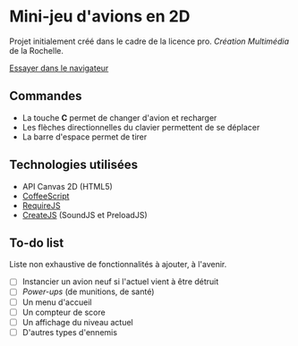 # Mini-jeu d'avions en 2D

Projet initialement créé dans le cadre de la licence pro. _Création Multimédia_ de la Rochelle.

[Essayer dans le navigateur](http://etienne.gauvin.info/projects/planes/)

## Commandes

- La touche **C** permet de changer d'avion et recharger
- Les flèches directionnelles du clavier permettent de se déplacer
- La barre d'espace permet de tirer

## Technologies utilisées

- API Canvas 2D (HTML5)
- [CoffeeScript](http://coffeescript.org/)
- [RequireJS](http://requirejs.org/)
- [CreateJS](http://www.createjs.com/) (SoundJS et PreloadJS)


## To-do list

Liste non exhaustive de fonctionnalités à ajouter, à l'avenir.

- [ ] Instancier un avion neuf si l'actuel vient à être détruit
- [ ] _Power-ups_ (de munitions, de santé)
- [ ] Un menu d'accueil
- [ ] Un compteur de score
- [ ] Un affichage du niveau actuel
- [ ] D'autres types d'ennemis
